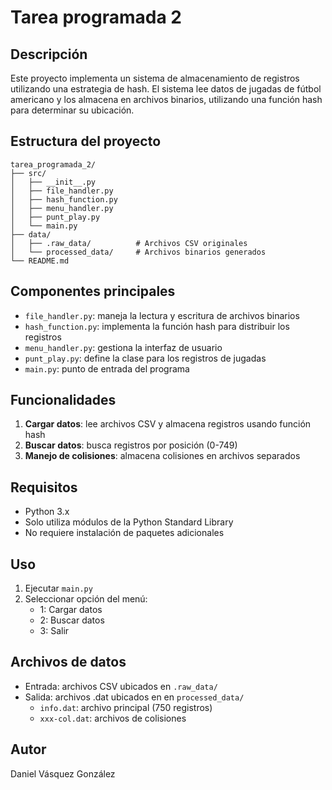 # Tarea programada 2

## Descripción
Este proyecto implementa un sistema de almacenamiento de registros utilizando una estrategia de hash. El sistema lee datos de jugadas de fútbol americano y los almacena en archivos binarios, utilizando una función hash para determinar su ubicación.

## Estructura del proyecto
```
tarea_programada_2/
├── src/
│   ├── __init__.py
│   ├── file_handler.py
│   ├── hash_function.py
│   ├── menu_handler.py
│   ├── punt_play.py
│   └── main.py
├── data/
│   ├── .raw_data/          # Archivos CSV originales
│   └── processed_data/     # Archivos binarios generados
└── README.md
```

## Componentes principales
- `file_handler.py`: maneja la lectura y escritura de archivos binarios
- `hash_function.py`: implementa la función hash para distribuir los registros
- `menu_handler.py`: gestiona la interfaz de usuario
- `punt_play.py`: define la clase para los registros de jugadas
- `main.py`: punto de entrada del programa

## Funcionalidades
1. **Cargar datos**: lee archivos CSV y almacena registros usando función hash
2. **Buscar datos**: busca registros por posición (0-749)
3. **Manejo de colisiones**: almacena colisiones en archivos separados

## Requisitos
- Python 3.x
- Solo utiliza módulos de la Python Standard Library
- No requiere instalación de paquetes adicionales

## Uso
1. Ejecutar `main.py`
2. Seleccionar opción del menú:
   - 1: Cargar datos
   - 2: Buscar datos
   - 3: Salir

## Archivos de datos
- Entrada: archivos CSV ubicados en `.raw_data/`
- Salida: archivos .dat ubicados en en `processed_data/`
  - `info.dat`: archivo principal (750 registros)
  - `xxx-col.dat`: archivos de colisiones

## Autor
Daniel Vásquez González
